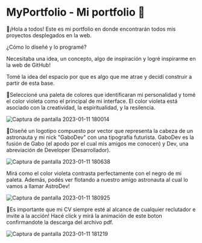 # MyPortfolio - Mi portfolio 💼

🚀¡Hola a todos! Este es mi portfolio en donde encontrarán todos mis proyectos desplegados en la web.

¿Cómo lo diseñé y lo programé?

Necesitaba una idea, un concepto, algo de inspiración y logré inspirarme en la web de GitHub!

Tomé la idea del espacio por que es algo que me atrae y decidí construir a partir de esta base.

📌Seleccioné una paleta de colores que identificaran mi personalidad y tomé el color violeta como el principal de mi interface.
El color violeta está asociado con la creatividad, la espiritualidad, y la resilencia.

![Captura de pantalla 2023-01-11 180014](https://user-images.githubusercontent.com/96387359/211916825-f666bf61-61d3-4b0d-b428-1d6e8aa4e7c3.png)

📌Diseñé un logotipo compuesto por vector que representa la cabeza de un astronauta y mi nick "GaboDev" con una tipografía futurista.
GaboDev es la fusión de Gabo (el apodo por el cual mis amigos me conocen) y Dev, una abreviación de Developer (Desarrollador).

![Captura de pantalla 2023-01-11 180638](https://user-images.githubusercontent.com/96387359/211917871-7f1ea461-4c2f-4b84-8414-6647236c4959.png)

Mirá como el color violeta contrasta perfectamente con el negro de mi paleta. Además, podés ver flotando a nuestro amigo astronauta 
al cual lo vamos a llamar AstroDev!

![Captura de pantalla 2023-01-11 180925](https://user-images.githubusercontent.com/96387359/211918342-1a255f95-7101-4561-ba36-00ae2bd3eba6.png)

📌Es importante que mi CV siempre esté al alcance de cualquier reclutador e invite a la acción! Hacé click y mirá la animación de este boton
confirmandote la descarga del archivo pdf.

![Captura de pantalla 2023-01-11 181219](https://user-images.githubusercontent.com/96387359/211918803-3439c71e-9d61-4c73-adf6-d758dc8040a0.png)

